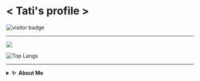 # < Tati's profile >

![visitor badge](https://visitor-badge.glitch.me/badge?page_id=AnnitaNa.visitor-badge&left_color=red&right_color=green&left_text=Hello,%20Visitors!) 

---

<!-- Anurag's Github stats: https://github.com/anuraghazra/github-readme-stats -->
<img heigth="150px" src="https://github-readme-stats.vercel.app/api?username=AnnitaNa&show_icons=true&theme=radical">

<!-- Top Langs -->
![Top Langs](https://github-readme-stats.vercel.app/api/top-langs/?username=AnnitaNa&theme=radical)

---
<details>
  <summary><b>✨&nbsp;&nbsp;About&nbsp;Me</b></summary>
  <br/>

I am a front-end developer who is still learning how to fly! 


